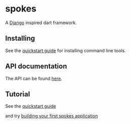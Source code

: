 spokes 
============

A [Django][django] inspired dart framework.

## Installing

See the [quickstart guide][qsguide] for installing command line tools.

## API documentation

The API can be found [here][APIdoc].


## Tutorial

See the [quickstart guide][qsguide]

and try [building your first spokes application][firstapp]


[django]: https://www.djangoproject.com/
[qsguide]: https://github.com/billysometimes/spokes/wiki/Quick-Start
[APIdoc]: http://www.dartdocs.org/documentation/spokes/0.4.1/
[firstapp]: https://github.com/billysometimes/spokes/wiki/Your-first-app
